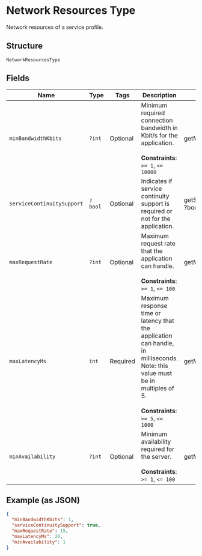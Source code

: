 
# Network Resources Type

Network resources of a service profile.

## Structure

`NetworkResourcesType`

## Fields

| Name | Type | Tags | Description | Getter | Setter |
|  --- | --- | --- | --- | --- | --- |
| `minBandwidthKbits` | `?int` | Optional | Minimum required connection bandwidth in Kbit/s for the application.<br><br>**Constraints**: `>= 1`, `<= 10000` | getMinBandwidthKbits(): ?int | setMinBandwidthKbits(?int minBandwidthKbits): void |
| `serviceContinuitySupport` | `?bool` | Optional | Indicates if service continuity support is required or not for the application. | getServiceContinuitySupport(): ?bool | setServiceContinuitySupport(?bool serviceContinuitySupport): void |
| `maxRequestRate` | `?int` | Optional | Maximum request rate that the application can handle.<br><br>**Constraints**: `>= 1`, `<= 100` | getMaxRequestRate(): ?int | setMaxRequestRate(?int maxRequestRate): void |
| `maxLatencyMs` | `int` | Required | Maximum response time or latency that the application can handle, in milliseconds. Note: this value must be in multiples of 5.<br><br>**Constraints**: `>= 5`, `<= 1000` | getMaxLatencyMs(): int | setMaxLatencyMs(int maxLatencyMs): void |
| `minAvailability` | `?int` | Optional | Minimum availability required for the server.<br><br>**Constraints**: `>= 1`, `<= 100` | getMinAvailability(): ?int | setMinAvailability(?int minAvailability): void |

## Example (as JSON)

```json
{
  "minBandwidthKbits": 1,
  "serviceContinuitySupport": true,
  "maxRequestRate": 15,
  "maxLatencyMs": 20,
  "minAvailability": 1
}
```

